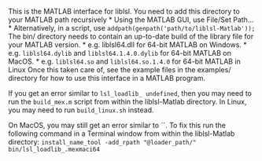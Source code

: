This is the MATLAB interface for liblsl.
You need to add this directory to your MATLAB path recursively
    * Using the MATLAB GUI, use File/Set Path...
    * Alternatively, in a script, use `addpath(genpath('path/to/liblsl-Matlab'));`
The bin/ directory needs to contain an up-to-date build of the library file for your MATLAB version.
    * e.g. liblsl64.dll for 64-bit MATLAB on Windows.
    * e.g. `liblsl64.dylib` and `liblsl64.1.4.0.dylib` for 64-bit MATLAB on MacOS.
    * e.g. `liblsl64.so` and `liblsl64.so.1.4.0` for 64-bit MATLAB in Linux
Once this taken care of, see the example files in the examples/ directory for how to use this interface in a MATLAB program.

If you get an error similar to `lsl_loadlib_ undefined`, then you may need to run the `build_mex.m` script from within the liblsl-Matlab directory. In Linux, you may need to run `build_linux.sh` instead.

On MacOS, you may still get an error similar to ``. To fix this run the following command in a Terminal window from within the liblsl-Matlab directory: `install_name_tool -add_rpath "@loader_path/" bin/lsl_loadlib_.mexmaci64`
